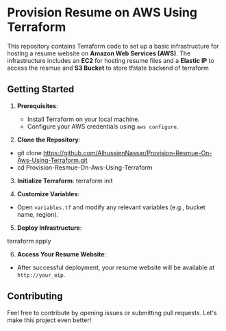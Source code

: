 # Provision Resume on AWS Using Terraform

This repository contains Terraform code to set up a basic infrastructure for hosting a resume website on **Amazon Web Services (AWS)**. The infrastructure includes an **EC2** for hosting resume files and a **Elastic IP** to access the resmue and **S3 Bucket** to store tfstate backend of terraform

## Getting Started

1. **Prerequisites**:
   - Install Terraform on your local machine.
   - Configure your AWS credentials using `aws configure`.

2. **Clone the Repository**:
   
-  git clone https://github.com/AlhussienNassar/Provision-Resmue-On-Aws-Using-Terraform.git
-  cd Provision-Resmue-On-Aws-Using-Terraform
3. **Initialize Terraform**:
   terraform init


4. **Customize Variables**:
- Open `variables.tf` and modify any relevant variables (e.g., bucket name, region).

5. **Deploy Infrastructure**:

terraform apply


6. **Access Your Resume Website**:
- After successful deployment, your resume website will be available at `http://your_eip`.

## Contributing

Feel free to contribute by opening issues or submitting pull requests. Let's make this project even better!


